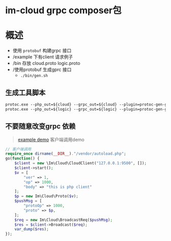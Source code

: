 im-cloud grpc composer包 
==============
概述
=======
+ 使用 `protobuf` 构建grpc 接口
+ /example 下有client 请求例子
+ /bin 存放 cloud.proto logic.proto
+ /使用protobuf 生成gprc 接口
    + `./bin/gen.sh`
## 生成工具脚本
```proto
protoc.exe --php_out=${cloud} --grpc_out=${cloud} --plugin=protoc-gen-grpc=./grpc_php_plugin.exe  cloud.proto
protoc.exe --php_out=${logic} --grpc_out=${logic} --plugin=protoc-gen-grpc=./grpc_php_plugin.exe  logic.proto

```
## 不要随意改变grpc 依赖
> [example demo](./example) 客户端调用demo
```php
// 客户端调用
require_once dirname(__DIR__)."/vendor/autoload.php";
go(function() {
    $client = new \Im\Cloud\CloudClient("127.0.0.1:9500", []);
    $client->start();
    $v = [
        "ver" => 1,
        "op" => 1000,
        "body" => "this is php client"
    ];
    $p = new Im\Cloud\Proto($v);
    $pushMsg = [
        "protoOp" => 1000,
        "proto" => $p,
    ];
    $req = new Im\Cloud\BroadcastReq($pushMsg);
    $res = $client->Broadcast($req);
    var_dump($res);
});
```

